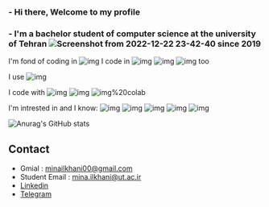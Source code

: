 ### - Hi there, Welcome to my profile
### - I'm a bachelor student of computer science at the university of Tehran ![Screenshot from 2022-12-22 23-42-40](https://user-images.githubusercontent.com/83788223/209231124-1d1fc161-6274-4688-b3db-180001e60028.png) since 2019
  

<p>
I'm fond of coding in 
<img alt="img" src="https://img.shields.io/badge/Python-3776AB?logo=Python&logoColor=yellow" />
I code in 
<img alt="img" src="https://img.shields.io/badge/C%2B%2B-00599C?logo=C%2B%2B&logoColor=white" />
<img alt="img" src="https://img.shields.io/badge/MySQL-4479A1?logo=MySQL&logoColor=white" />
<img alt="img" src="https://img.shields.io/badge/ASM-013243" />
too
<p>
I use
<img alt="img" src="https://img.shields.io/badge/Ubuntu-E95420?logo=Ubuntu&logoColor=white" />
<p>
I code with 
<img alt="img" src="https://img.shields.io/badge/Visual%20Studio%20Code-007ACC?logo=Visual%20Studio%20Code&logoColor=white" />
<img alt="img" src="https://img.shields.io/badge/Jupyter-F37626?logo=Jupyter&logoColor=white" />
<img alt="img%20colab" src="https://img.shields.io/badge/google%20colab-F9AB00?logo=google%20colab&logoColor=white" />
<p>
I'm intrested in and I know:
<img alt="img" src="https://img.shields.io/badge/NumPy-013243?logo=NumPy&logoColor=white" />
<img alt="img" src="https://img.shields.io/badge/pandas-150458?logo=pandas&logoColor=white" />
<img alt="img" src="https://img.shields.io/badge/scikit-learn-EA4335?logo=scikit-learn&logoColor=white" />
<img alt="img" src="https://img.shields.io/badge/TensorFlow-FF6F00?logo=TensorFlow&logoColor=white" />
<img alt="img" src="https://img.shields.io/badge/Keras-D00000?logo=Keras&logoColor=white" />

![Anurag's GitHub stats](https://github-readme-stats.vercel.app/api?username=minailkhani&show_icons=true&theme=transparent)
​
## Contact
- Gmial : minailkhani00@gmail.com
- Student Email : mina.ilkhani@ut.ac.ir
- [Linkedin](https://www.linkedin.com/in/mina-ilkhani-7a2a67211/)
- [Telegram](https://t.me/mina_iln)
